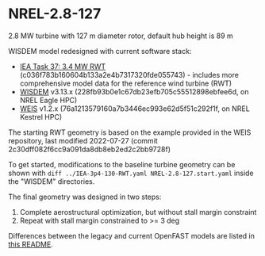 # NREL-2.8-127
2.8 MW turbine with 127 m diameter rotor, default hub height is 89 m

WISDEM model redesigned with current software stack:

* [IEA Task 37: 3.4 MW RWT](https://github.com/IEAWindTask37/IEA-3.4-130-RWT) (c036f783b160604b133a2e4b7317320fde055743) - includes more comprehensive model data for the reference wind turbine (RWT)
* [WISDEM](https://github.com/WISDEM/WISDEM) v3.13.x (228fb93b0e1c67db23efb705c55512898ebfee6d, on NREL Eagle HPC)
* [WEIS](https://github.com/WISDEM/WEIS) v1.2.x (76a1213579160a7b3446ec993e62d5f51c292f1f, on NREL Kestrel HPC)

The starting RWT geometry is based on the example provided in the WEIS repository, last modified 2022-07-27 (commit 2c30dff082f6cc9a091da8db8eb2ed2c2bb9728f)

To get started, modifications to the baseline turbine geometry can be shown with
`diff ../IEA-3p4-130-RWT.yaml NREL-2.8-127.start.yaml` inside the "WISDEM" directories.

The final geometry was designed in two steps:

1. Complete aerostructural optimization, but without stall margin constraint
2. Repeat with stall margin constrained to >= 3 deg

Differences between the legacy and current OpenFAST models are listed in
[this README](legacy_model_comparison/prev_model_updated_for_OpenFASTv3.5/README.diff).

